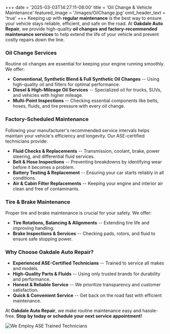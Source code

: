 +++
date = '2025-03-03T14:27:11-08:00'
title = 'Oil Change & Vehicle Maintenance'
featured_image = '/images/OilChange.jpg'
omit_header_text = 'true'
+++
Keeping up with **regular maintenance** is the best way to ensure your vehicle stays reliable, efficient, and safe on the road. At **Oakdale Auto Repair**, we provide high-quality **oil changes and factory-recommended maintenance services** to help extend the life of your vehicle and prevent costly repairs down the line.

### **Oil Change Services**

Routine oil changes are essential for keeping your engine running smoothly. We offer:

-   **Conventional, Synthetic Blend & Full Synthetic Oil Changes** -- Using high-quality oil and filters for optimal performance.
-   **Diesel & High-Mileage Oil Services** -- Specialized oil for trucks, SUVs, and vehicles with higher mileage.
-   **Multi-Point Inspections** -- Checking essential components like belts, hoses, fluids, and tire pressure with every oil change.

### **Factory-Scheduled Maintenance**

Following your manufacturer's recommended service intervals helps maintain your vehicle's efficiency and longevity. Our ASE-certified technicians provide:

-   **Fluid Checks & Replacements** -- Transmission, coolant, brake, power steering, and differential fluid services.
-   **Belt & Hose Inspections** -- Preventing breakdowns by identifying wear before it becomes a problem.
-   **Battery Testing & Replacement** -- Ensuring your car starts reliably in all conditions.
-   **Air & Cabin Filter Replacements** -- Keeping your engine and interior air clean and free of contaminants.

### **Tire & Brake Maintenance**

Proper tire and brake maintenance is crucial for your safety. We offer:

-   **Tire Rotations, Balancing & Alignments** -- Extending tire life and improving handling.
-   **Brake Inspections & Services** -- Checking pads, rotors, and fluid to ensure safe stopping power.

### **Why Choose Oakdale Auto Repair?**

-   **Experienced ASE-Certified Technicians** -- Trained to service all makes and models.
-   **High-Quality Parts & Fluids** -- Using only trusted brands for durability and performance.
-   **Honest & Reliable Service** -- We prioritize transparency and customer satisfaction.
-   **Quick & Convenient Service** -- Get back on the road fast with efficient maintenance.

At **Oakdale Auto Repair**, we make routine maintenance easy and hassle-free. **Stop by today or schedule your next service appointment!**

![We Employ ASE Trained Technicians](/images/ASE-ICAR-2.png)
